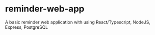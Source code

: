 # reminder-web-app
A basic reminder web application with using React/Typescript, NodeJS, Express, PostgreSQL
